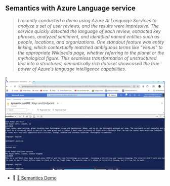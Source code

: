 <h2>Semantics with Azure Language service</h2>

>*I recently conducted a demo using Azure AI Language Services to analyze a set of user reviews, and the results were impressive. The service quickly detected the language of each review, extracted key phrases, analyzed sentiment, and identified named entities such as people, locations, and organizations. One standout feature was entity linking, which contextually matched ambiguous terms like "Venus" to the appropriate Wikipedia page, whether referring to the planet or the mythological figure. This seamless transformation of unstructured text into a structured, semantically rich dataset showcased the true power of Azure's language intelligence capabilities.*

[![Sentiment](https://github.com/SunilKumarPeela/Images/blob/main/sentiment1.png)


- 🔗 [🚀 Semantics Demo](https://www.linkedin.com/posts/sunilkumarpeela_azure-soc-azureai-activity-7334430396819894272-_F9V?utm_source=social_share_send&utm_medium=member_desktop_web&rcm=ACoAAAtm0JYB_7_Ri_FH1GqUBBlcvltp9G9N5WY)
